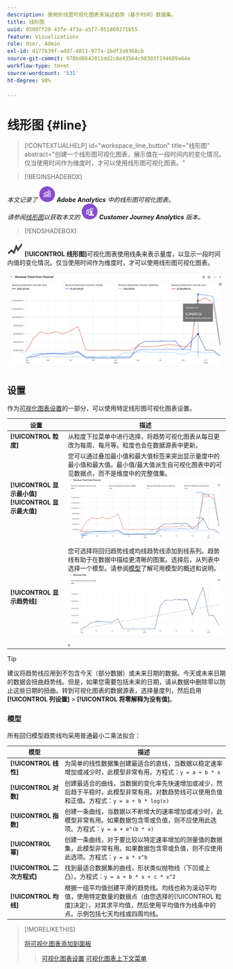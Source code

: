 ```yaml
---
description: 使用折线图可视化图表来描述趋势（基于时间）数据集。
title: 线形图
uuid: 0508ff29-43fe-4f3a-a5f7-051869271b55
feature: Visualizations
role: User, Admin
exl-id: d177b39f-add7-4011-977a-1bdf3a9368cb
source-git-commit: 978bd8642011dd2c8e43564c90303f194689a64e
workflow-type: tm+mt
source-wordcount: '531'
ht-degree: 98%

---
```


# 线形图 {#line}

<!-- markdownlint-disable MD034 -->

>[!CONTEXTUALHELP]
>id="workspace_line_button"
>title="线形图"
>abstract="创建一个线形图可视化图表，展示值在一段时间内的变化情况。仅当使用时间作为维度时，才可以使用线形图可视化图表。"

<!-- markdownlint-enable MD034 -->


>[!BEGINSHADEBOX]

_本文记录了_ ![AdobeAnalytics](/help/assets/icons/AdobeAnalytics.svg) _**Adobe Analytics** 中的线形图可视化图表。_<br/>_请参阅[线形图](https://experienceleague.adobe.com/zh-hans/docs/analytics-platform/using/cja-workspace/visualizations/line)以获取本文的_ ![CustomerJourneyAnalytics](/help/assets/icons/CustomerJourneyAnalytics.svg) _**Customer Journey Analytics** 版本。_

>[!ENDSHADEBOX]

![GraphTrend](/help/assets/icons/GraphTrend.svg) **[!UICONTROL 线形图]**&#x200B;可视化图表使用线条来表示量度，以显示一段时间内值的变化情况。仅当使用时间作为维度时，才可以使用线形图可视化图表。

![线形图可视化图表](assets/line-viz.png)


## 设置

作为[可视化图表设置](freeform-analysis-visualizations.md#settings)的一部分，可以使用特定线形图可视化图表设置。

| 设置 | 描述 |
|---|---|
| **[!UICONTROL 粒度]** | 从粒度下拉菜单中进行选择，将趋势可视化图表从每日更改为每周、每月等。粒度也会在数据源表中更新。 |
| **[!UICONTROL 显示最小值]** <br/>**[!UICONTROL 显示最大值&#x200B;]** | 您可以通过叠加最小值和最大值标签来突出显示量度中的最小值和最大值。最小值/最大值派生自可视化图表中的可见数据点，而不是维度中的完整值集。<br/>![带有最小值和最大值标签的叠加。](assets/min-max-labels.png) |
| **[!UICONTROL 显示趋势线]** | 您可选择将回归趋势线或均线趋势线添加到线系列。趋势线有助于在数据中描绘更清晰的图案。选择后，从列表中选择一个模型。请参阅[模型](#models)了解可用模型的概述和说明。<br/>![线性趋势线](assets/show-linear-trendline.png)。 |

>[!TIP]
>
>建议将趋势线应用到不包含今天（部分数据）或未来日期的数据。今天或未来日期的数据会扭曲趋势线。但是，如果您需要包括未来的日期，请从数据中删除零以防止这些日期的扭曲。转到可视化图表的数据源表，选择量度列，然后启用&#x200B;**[!UICONTROL 列设置]** > **[!UICONTROL 将零解释为没有值]**。



### 模型

所有回归模型趋势线均采用普通最小二乘法拟合：

| 模型 | 描述 |
| --- | --- |
| **[!UICONTROL 线性]** | 为简单的线性数据集创建最适合的直线，当数据以稳定速率增加或减少时，此模型非常有用。方程式：`y = a + b * x` |
| **[!UICONTROL 对数]** | 创建最适合的曲线，当数据的变化率先快速增加或减少，然后趋于平稳时，此模型非常有用。对数趋势线可以使用负值和正值。方程式：`y = a + b * log(x)` |
| **[!UICONTROL 指数]** | 创建一条曲线，当数据以不断增大的速率增加或减少时，此模型非常有用。如果数据包含零或负值，则不应使用此选项。方程式：`y = a + e^(b * x)` |
| **[!UICONTROL 幂]** | 创建一条曲线，对于要比较以特定速率增加的测量值的数据集，此模型非常有用。如果数据包含零或负值，则不应使用此选项。方程式：`y = a * x^b` |
| **[!UICONTROL 二次方程式]** | 找到最适合数据集的曲线，形状类似抛物线（下凹或上凸）。方程式：`y = a + b * x + c * x^2` |
| **[!UICONTROL 均线]** | 根据一组平均值创建平滑的趋势线。均线也称为滚动平均值，使用特定数量的数据点（由您选择的[!UICONTROL 粒度]决定），对其求平均值，然后使用平均值作为线条中的点。示例包括七天均线或四周均线。 |

>[!MORELIKETHIS]
>
>[将可视化图表添加到面板](/help/analyze/analysis-workspace/visualizations/freeform-analysis-visualizations.md#add-visualizations-to-a-panel)
>>[可视化图表设置](/help/analyze/analysis-workspace/visualizations/freeform-analysis-visualizations.md#settings)
>>[可视化图表上下文菜单](/help/analyze/analysis-workspace/visualizations/freeform-analysis-visualizations.md#context-menu)
>

